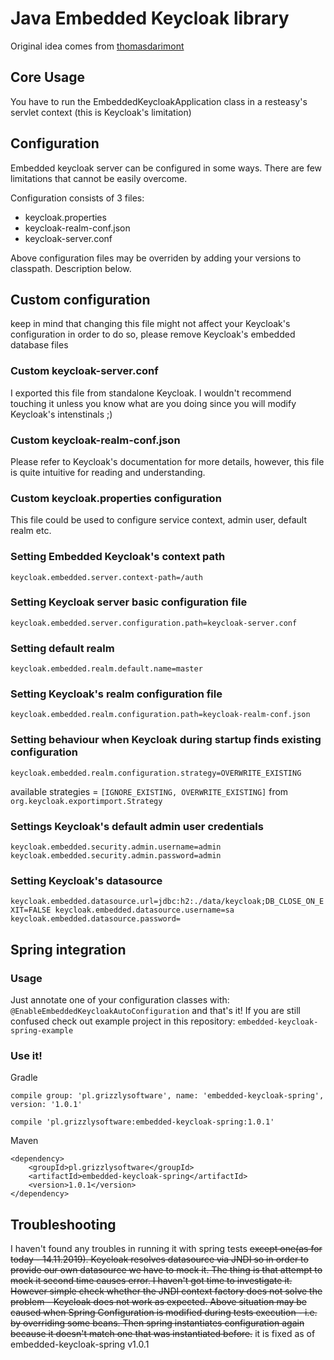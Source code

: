 # Java Embedded Keycloak library 
Original idea comes from [thomasdarimont](https://github.com/thomasdarimont)

## Core Usage
You have to run the EmbeddedKeycloakApplication class in a resteasy's servlet context
(this is Keycloak's limitation)

## Configuration
Embedded keycloak server can be configured in some ways. There are few limitations that cannot be easily overcome.

Configuration consists of 3 files:
- keycloak.properties
- keycloak-realm-conf.json
- keycloak-server.conf

Above configuration files may be overriden by adding your versions to classpath. Description below.

## Custom configuration
keep in mind that changing this file might not affect your Keycloak's configuration
in order to do so, please remove Keycloak's embedded database files

### Custom keycloak-server.conf
I exported this file from standalone Keycloak. I wouldn't recommend touching it unless you know what are you doing since you will modify Keycloak's intenstinals ;)

### Custom keycloak-realm-conf.json
Please refer to Keycloak's documentation for more details, however, this file is quite intuitive for reading and understanding.

### Custom keycloak.properties configuration
This file could be used to configure service context, admin user, default realm etc.
 
### Setting Embedded Keycloak's context path
`keycloak.embedded.server.context-path=/auth`

### Setting Keycloak server basic configuration file
`keycloak.embedded.server.configuration.path=keycloak-server.conf`

### Setting default realm
`keycloak.embedded.realm.default.name=master`

### Setting Keycloak's realm configuration file
 `keycloak.embedded.realm.configuration.path=keycloak-realm-conf.json`

### Setting behaviour when Keycloak during startup finds existing configuration
`keycloak.embedded.realm.configuration.strategy=OVERWRITE_EXISTING`

available strategies = `[IGNORE_EXISTING, OVERWRITE_EXISTING]` from `org.keycloak.exportimport.Strategy`

### Settings Keycloak's default admin user credentials
`
keycloak.embedded.security.admin.username=admin
keycloak.embedded.security.admin.password=admin
`

### Setting Keycloak's datasource
`
keycloak.embedded.datasource.url=jdbc:h2:./data/keycloak;DB_CLOSE_ON_EXIT=FALSE
keycloak.embedded.datasource.username=sa
keycloak.embedded.datasource.password=
`

## Spring integration

### Usage
Just annotate one of your configuration classes with: `@EnableEmbeddedKeycloakAutoConfiguration` and that's it!
If you are still confused check out example project in this repository: `embedded-keycloak-spring-example`

### Use it!
Gradle
```
compile group: 'pl.grizzlysoftware', name: 'embedded-keycloak-spring', version: '1.0.1'
```
```
compile 'pl.grizzlysoftware:embedded-keycloak-spring:1.0.1'
```
Maven

```
<dependency>
    <groupId>pl.grizzlysoftware</groupId>
    <artifactId>embedded-keycloak-spring</artifactId>
    <version>1.0.1</version>
</dependency>
```


## Troubleshooting
I haven't found any troubles in running it with spring tests ~~except one(as for today - 14.11.2019).
Keycloak resolves datasource via JNDI so in order to provide our own datasource we have to mock it.
The thing is that attempt to mock it second time causes error. I haven't got time to investigate it. However
simple check whether the JNDI context factory does not solve the problem - Keycloak does not work as expected.
Above situation may be caused when Spring Configuration is modified during tests execution - i.e. by overriding some beans. Then 
spring instantiates configuration again because it doesn't match one that was instantiated before.~~ it is fixed as of embedded-keycloak-spring v1.0.1
